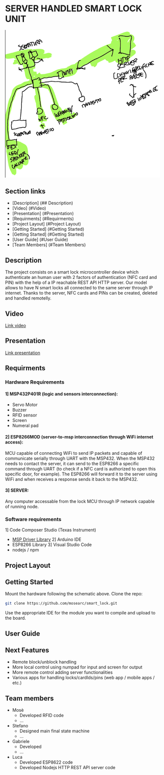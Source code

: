 # SERVER HANDLED SMART LOCK UNIT
![Image](/scheme.png)
## Section links
 - [Description] (## Description)
 - [Video] (#Video)
 - [Presentation] (#Presentation)
 - [Requirments] (#Requirments)
 - [Project Layout] (#Project Layout)
 - [Getting Started] (#Getting Started)
 - [Getting Started] (#Getting Started)
 - [User Guide] (#User Guide)
 - [Team Members] (#Team Members)
## Description
The project consists on a smart lock microcontroller device which authenticate an human user with 2 factors of authentication (NFC card and PIN) with the help of a IP reachable REST API HTTP server. Our model allows to have N smart locks all connected to the same server through IP internet. Thanks to the server, NFC cards and PINs can be created, deleted and handled remotelly.
## Video
[Link video](https://youtu.be/)
## Presentation
[Link presentation]()
## Requirments
### Hardware Requirements
#### 1] MSP432P401R (logic and sensors interconnection):
 - Servo Motor
 - Buzzer
- RFID sensor
- Screen
- Numeral pad
#### 2] ESP8266MOD (server-to-msp interconnection through WiFi internet access):
MCU capable of connecting WiFi to send IP packets and capable of communicate serially through UART with the MSP432. When the MSP432 needs to contact the server, it can send to the ESP8266 a specific command through UART (to check if a NFC card is authorized to open this specific door, for example). The ESP8266 will forward it to the server using WiFi and when receives a response sends it back to the MSP432.
#### 3] SERVER:
Any computer accessable from the lock MCU through IP network capable of running node.
### Software requirements
1] Code Composer Studio (Texas Instrument)
- [MSP Driver Library](https://www.ti.com/tool/MSPDRIVERLIB)
2] Arduino IDE
- ESP8266 Library
3] Visual Studio Code
- nodejs / npm
## Project Layout
## Getting Started
Mount the hardware following the schematic above.
Clone the repo:
``` bash
git clone https://github.com/mosearc/smart_lock.git
```
Use the appropriate IDE for the module you want to compile and upload to the board.
## User Guide

## Next Features
- Remote block/unblock handling
- More local control using numpad for input and screen for output
- More remote control adding server functionalities
- Various apps for handling locks/cardIds/pins (web app / mobile apps / etc.)
## Team members
 - Mosè
   - Developed RFID code
   - ...
 - Stefano
   - Designed main final state machine
   - ...
 - Gabriele
   - Developed
   - ...
 - Luca
   - Developed ESP8622 code
   - Developed Nodejs HTTP REST API server code

